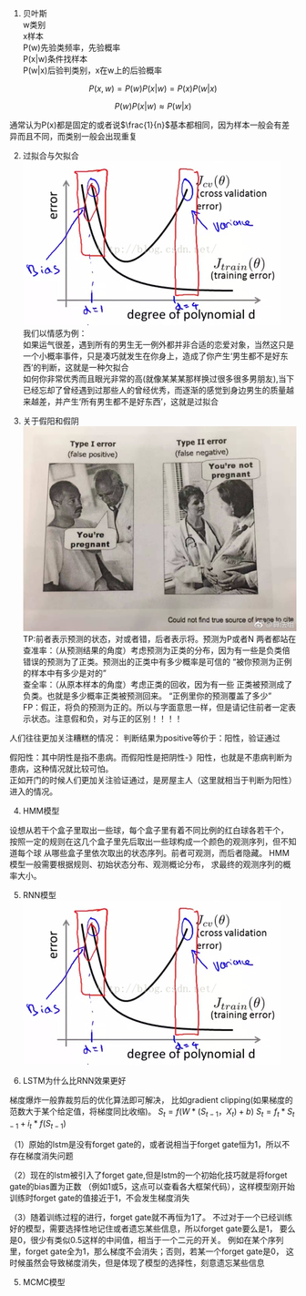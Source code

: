 1. 贝叶斯<br>
w类别<br>
x样本<br>
P(w)先验类频率，先验概率<br>
P(x|w)条件找样本<br>
P(w|x)后验判类别，x在w上的后验概率<br>

$$P(x,w)=P(w)P(x|w)=P(x)P(w|x)$$

$$P(w)P(x|w) \approx  P(w|x)$$

通常认为P(x)都是固定的或者说$\frac{1}{n}$基本都相同，因为样本一般会有差异而且不同，而类别一般会出现重复<br>

2. 过拟合与欠拟合<br>
![tu neibu](./illustration_pic/fit.jpeg)<br>
我们以情感为例：<br>
如果运气很差，遇到所有的男生无一例外都并非合适的恋爱对象，当然这只是一个小概率事件，只是凑巧就发生在你身上，造成了你产生‘男生都不是好东西’的判断，这就是一种欠拟合<br>
如何你非常优秀而且眼光非常的高(就像某某某那样换过很多很多男朋友),当下已经忘却了曾经遇到过那些人的曾经优秀，而逐渐的感觉到身边男生的质量越来越差，并产生‘所有男生都不是好东西’，这就是过拟合<br>

3. 关于假阳和假阴<br>
![tu neibu](./illustration_pic/compare.jpg)
TP:前者表示预测的状态，对或者错，后者表示将。预测为P或者N
两者都站在<br>
查准率：（从预测结果的角度）考虑预测为正类的分布，因为有一些是负类倍错误的预测为了正类。预测出的正类中有多少概率是可信的
“被你预测为正例的样本中有多少是对的”<br>
查全率：（从原本样本的角度）考虑正类的回收，因为有一些 正类被预测成了负类。也就是多少概率正类被预测回来。
“正例里你的预测覆盖了多少”<br>
FP：假正，将负的预测为正的。所以与字面意思一样，但是请记住前者一定表示状态。注意假和负，对与正的区别！！！！<br>

人们往往更加关注糟糕的情况：
判断结果为positive等价于：阳性，验证通过<br>

假阳性：其中阴性是指不患病。而假阳性是把阴性-》阳性，也就是不患病判断为患病，这种情况就比较可怕。<br>
正如开门的时候人们更加关注验证通过，是房屋主人（这里就相当于判断为阳性）进入的情况。<br>

4. HMM模型<br>

设想从若干个盒子里取出一些球，每个盒子里有着不同比例的红白球各若干个，
按照一定的规则在这几个盒子里先后取出一些球构成一个颜色的观测序列，但不知道每个球
从哪些盒子里依次取出的状态序列。前者可观测，而后者隐藏。
HMM模型一般需要根据规则、初始状态分布、观测概论分布，
求最终的观测序列的概率大小。

5. RNN模型
![tu neibu](./illustration_pic/fit.jpeg)<br>


6. LSTM为什么比RNN效果更好

梯度爆炸一般靠裁剪后的优化算法即可解决，
比如gradient clipping(如果梯度的范数大于某个给定值，将梯度同比收缩)。
$S_t = f(W*(S_{t-1}，X_t)+b)$
$S_t = f_t*S_{t-1}+i_t*f(S_{t-1})$

（1）原始的lstm是没有forget gate的，或者说相当于forget gate恒为1，所以不存在梯度消失问题

（2）现在的lstm被引入了forget gate,但是lstm的一个初始化技巧就是将forget gate的bias置为正数
  （例如1或5，这点可以查看各大框架代码），这样模型刚开始训练时forget gate的值接近于1，不会发生梯度消失

（3）随着训练过程的进行，forget gate就不再恒为1了。
    不过对于一个已经训练好的模型，需要选择性地记住或者遗忘某些信息，所以forget gate要么是1，
    要么是0，很少有类似0.5这样的中间值，相当于一个二元的开关。
    例如在某个序列里，forget gate全为1，那么梯度不会消失；否则，若某一个forget gate是0，
    这时候虽然会导致梯度消失，但是体现了模型的选择性，刻意遗忘某些信息

5. MCMC模型

